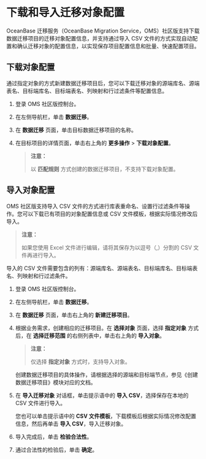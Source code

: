 # 下载和导入迁移对象配置

OceanBase 迁移服务（OceanBase Migration Service，OMS）社区版支持下载数据迁移项目的迁移对象配置信息，并支持通过导入 CSV 文件的方式实现自动配置和确认迁移对象的配置信息，以实现保存项目配置信息和批量、快速配置项目。

## 下载对象配置

通过指定对象的方式新建数据迁移项目后，您可以下载迁移对象的源端库名、源端表名、目标端库名、目标端表名、列映射和行过滤条件等配置信息。

1. 登录 OMS 社区版控制台。

2. 在左侧导航栏，单击 **数据迁移**。

3. 在 **数据迁移** 页面，单击目标数据迁移项目的名称。

4. 在目标项目的详情页面，单击右上角的 **更多操作** \> **下载对象配置**。

   >**注意：**
   >
   >以 **匹配规则** 方式创建的数据迁移项目，不支持下载对象配置。

## 导入对象配置

OMS 社区版支持导入 CSV 文件的方式进行库表重命名、设置行过滤条件等操作。您可以下载已有项目的对象配置信息或 CSV 文件模板，根据实际情况修改后导入。

>**注意：**
>
>如果您使用 Excel 文件进行编辑，请将其保存为以逗号（,）分割的 CSV 文件再进行导入。

导入的 CSV 文件需要包含的列有：源端库名、源端表名、目标端库名、目标端表名、列映射和行过滤条件。

1. 登录 OMS 社区版控制台。

2. 在左侧导航栏，单击 **数据迁移**。

3. 在 **数据迁移** 页面，单击右上角的 **新建迁移项目**。

4. 根据业务需求，创建相应的迁移项目。在 **选择对象** 页面，选择 **指定对象** 方式后，在 **选择迁移范围** 的右侧列表中，单击右上角的 **导入对象**。

   >**注意：**
   >
   >仅选择 **指定对象** 方式时，支持导入对象。

   创建数据迁移项目的具体操作，请根据选择的源端和目标端节点，参见《创建数据迁移项目》模块对应的文档。

5. 在 **导入迁移对象** 对话框，单击提示语中的 **导入 CSV**，选择保存在本地的 CSV 文件进行导入。

   您也可以单击提示语中的 **CSV 文件模板**，下载模板后根据实际情况修改配置信息，然后再单击 **导入 CSV**，导入迁移对象。

6. 导入完成后，单击 **检验合法性**。

7. 通过合法性的检验后，单击 **确定**。
